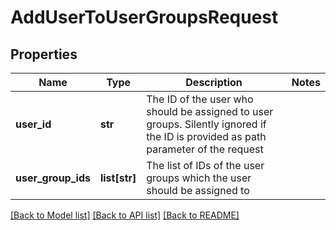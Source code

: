 # AddUserToUserGroupsRequest

## Properties
Name | Type | Description | Notes
------------ | ------------- | ------------- | -------------
**user_id** | **str** | The ID of the user who should be assigned to user groups.  Silently ignored if the ID is provided as path parameter of the request | 
**user_group_ids** | **list[str]** | The list of IDs of the user groups which the user should be assigned to | 

[[Back to Model list]](../README.md#documentation-for-models) [[Back to API list]](../README.md#documentation-for-api-endpoints) [[Back to README]](../README.md)

